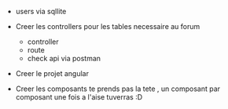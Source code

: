 + users via sqllite

+ Creer les controllers pour les tables necessaire au forum
    - controller
    - route
    - check api via postman

+ Creer le projet angular
+ Creer les composants
    te prends pas la tete , un composant par composant 
    une fois a l'aise tuverras :D